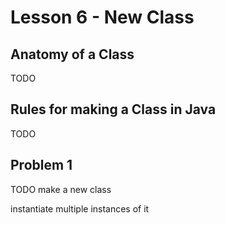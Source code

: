 
# Lesson 6 - New Class

## Anatomy of a Class

TODO

## Rules for making a Class in Java

TODO

## Problem 1 

TODO make a new class

instantiate multiple instances of it
